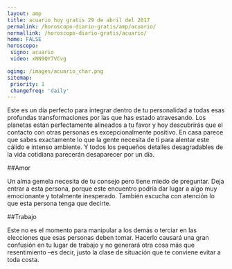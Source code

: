 ```yaml
---
layout: amp
title: acuario hoy gratis 29 de abril del 2017 
permalink: /horoscopo-diario-gratis/amp/acuario/
normallink: /horoscopo-diario-gratis/acuario/
home: FALSE
horoscopo:
 signo: acuario
 video: xNN9QY7VCvg

ogimg: /images/acuario_char.png
sitemap:
 priority: 1
 changefreq: 'daily'
---
```



Este es un día perfecto para integrar dentro de tu personalidad a todas esas profundas transformaciones por las que has estado atravesando. Los planetas están perfectamente alineados a tu favor y hoy descubrirás que el contacto con otras personas es excepcionalmente positivo. En casa parece que sabes exactamente lo que la gente necesita de ti para alentar este cálido e intenso ambiente. Y todos los pequeños detalles desagradables de la vida cotidiana parecerán desaparecer por un día.

##Amor

Un alma gemela necesita de tu consejo pero tiene miedo de preguntar. Deja entrar a esta persona, porque este encuentro podría dar lugar a algo muy emocionante y totalmente inesperado. También escucha con atención lo que esta persona tenga que decirte.

##Trabajo

Este no es el momento para manipular a los demás o terciar en las elecciones que esas personas deben tomar. Hacerlo causará una gran confusión en tu lugar de trabajo y no generará otra cosa más que resentimiento –es decir, justo la clase de situación que te conviene evitar a toda costa.